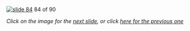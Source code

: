 [![slide 84](https://dl.dropboxusercontent.com/u/2977490/presentations/cookbook/img84.jpg)](85.md)
84 of 90

_Click on the image for the [next slide](85.md), or click [here for the previous one](83.md)_